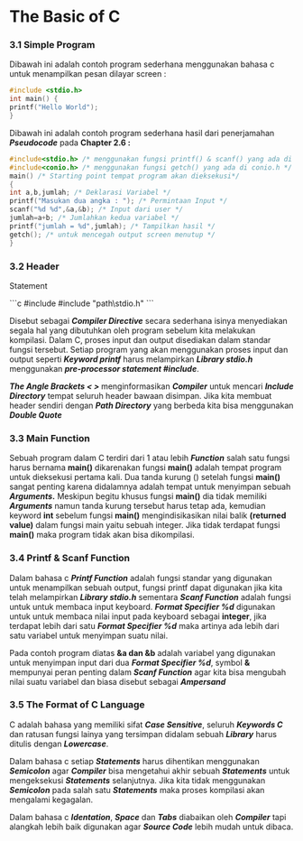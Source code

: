 # The Basic of C

<h3>3.1 Simple Program</h3>
<p>Dibawah ini adalah contoh program sederhana menggunakan bahasa c untuk menampilkan pesan dilayar screen :</p>

```c
#include <stdio.h>
int main() {
printf("Hello World");
}
```

<p>Dibawah ini adalah contoh program sederhana hasil dari penerjamahan <b><i>Pseudocode</i></b> pada <b>Chapter 2.6 :</b></p></p>

```c
#include<stdio.h> /* menggunakan fungsi printf() & scanf() yang ada di stdio.h */
#include<conio.h> /* menggunakan fungsi getch() yang ada di conio.h */
main() /* Starting point tempat program akan dieksekusi*/
{
int a,b,jumlah; /* Deklarasi Variabel */
printf("Masukan dua angka : "); /* Permintaan Input */
scanf("%d %d",&a,&b); /* Input dari user */
jumlah=a+b; /* Jumlahkan kedua variabel */
printf("jumlah = %d",jumlah); /* Tampilkan hasil */
getch(); /* untuk mencegah output screen menutup */
} 
```

<h3>3.2 Header</h3>

<p>Statement</p>
```c
#include <stdio.h>
#include "path\stdio.h"
```
<p>Disebut sebagai <b><i>Compiler Directive</i></b> secara sederhana isinya menyediakan segala hal yang dibutuhkan oleh program
sebelum kita melakukan kompilasi. Dalam C, proses input dan output disediakan dalam standar fungsi tersebut. Setiap program 
yang akan menggunakan proses input dan output seperti <b><i>Keyword printf</i></b> harus melampirkan <b><i>Library stdio.h</i></b> menggunakan <b><i>pre-processor statement #include</i></b>.</p>

<p><i><b>The Angle Brackets < > </b></i> menginformasikan <i><b>Compiler</b></i> untuk mencari <i><b>Include Directory</b></i> tempat seluruh header bawaan disimpan. Jika kita membuat header sendiri dengan <i><b>Path Directory</b></i> yang berbeda kita bisa menggunakan <i><b>Double Quote</b></i></p>

<h3>3.3 Main Function</h3>
<p>Sebuah program dalam C terdiri dari 1 atau lebih <b><i>Function</i></b> salah satu fungsi harus bernama <b>main()</b> dikarenakan fungsi <b>main()</b> adalah tempat program untuk dieksekusi pertama kali. Dua tanda kurung () setelah fungsi <b>main()</b> sangat penting karena didalamnya adalah tempat untuk menyimpan sebuah <b><i>Arguments</i>.</b> Meskipun begitu khusus fungsi <b>main()</b> dia tidak memiliki <b><i>Arguments</i></b> namun tanda kurung tersebut harus tetap ada, kemudian keyword <b>int</b> sebelum fungsi <b>main()</b> mengindisikasikan nilai balik <b>(returned value)</b> dalam fungsi main yaitu sebuah integer. Jika tidak terdapat fungsi <b>main()</b> maka program tidak akan bisa dikompilasi. 
</p>

<h3>3.4 Printf & Scanf Function</h3>
<p>Dalam bahasa c <b><i>Printf Function</i></b> adalah fungsi standar yang digunakan untuk menampilkan sebuah output, fungsi printf dapat digunakan jika kita telah melampirkan <b><i>Library stdio.h</i></b> sementara <b><i>Scanf Function</i></b> adalah fungsi untuk untuk membaca input keyboard. <b><i>Format Specifier %d</i></b> digunakan untuk untuk membaca nilai input pada keyboard sebagai <b>integer</b>, jika terdapat lebih dari satu <b><i>Format Specifier %d</i></b> maka artinya ada lebih dari satu variabel untuk menyimpan suatu nilai.</p> 

<p>Pada contoh program diatas <b>&a dan &b</b> adalah variabel yang digunakan untuk menyimpan input dari dua <b><i>Format Specifier %d</i></b>, symbol <b>&</b> mempunyai peran penting dalam <b><i>Scanf Function</i></b> agar kita bisa mengubah nilai suatu variabel dan biasa disebut sebagai <b><i>Ampersand</i></b></p>

<h3>3.5 The Format of C Language</h3>
<p>C adalah bahasa yang memiliki sifat <b><i>Case Sensitive</i></b>, seluruh <b><i>Keywords C</i></b> dan ratusan fungsi lainya yang tersimpan didalam sebuah <b><i>Library</i></b> harus ditulis dengan <b><i>Lowercase</i></b>.</p>

<p>Dalam bahasa c setiap <b><i>Statements</i></b> harus dihentikan menggunakan <b><i>Semicolon</i></b> agar <b><i>Compiler</i></b> bisa mengetahui akhir sebuah <b><i>Statements</i></b> untuk mengeksekusi <b><i>Statements</i></b> selanjutnya. Jika kita tidak menggunakan <b><i>Semicolon</i></b> pada salah satu <b><i>Statements</i></b> maka proses kompilasi akan mengalami kegagalan.</p>

<p>Dalam bahasa c <b><i>Identation</i></b>, <b><i>Space</i></b> dan <b><i>Tabs</i></b> diabaikan oleh <b><i>Compiler</i></b> tapi alangkah lebih baik digunakan agar <b><i>Source Code</i></b> lebih mudah untuk dibaca.</p>
